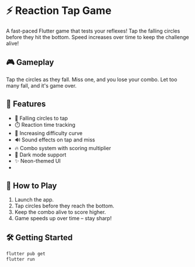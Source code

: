 # ⚡ Reaction Tap Game

A fast-paced Flutter game that tests your reflexes! Tap the falling circles before they hit the bottom. Speed increases over time to keep the challenge alive!

## 🎮 Gameplay

Tap the circles as they fall. Miss one, and you lose your combo. Let too many fall, and it's game over.

## 🚀 Features

- 🔵 Falling circles to tap
- ⏱️ Reaction time tracking
- 🔁 Increasing difficulty curve
- 🔊 Sound effects on tap and miss
- 🔥 Combo system with scoring multiplier
- 🌙 Dark mode support
- ✨ Neon-themed UI
- 
## 🧩 How to Play

1. Launch the app.
2. Tap circles before they reach the bottom.
3. Keep the combo alive to score higher.
4. Game speeds up over time – stay sharp!

## 🛠️ Getting Started

```bash
flutter pub get
flutter run
